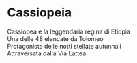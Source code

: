 # Cassiopeia  

Cassiopea è la leggendaria regina di Etiopia  
Una delle 48 elencate da Tolomeo  
Protagonista delle notti stellate autunnali  
Attraversata dalla Via Lattea  
